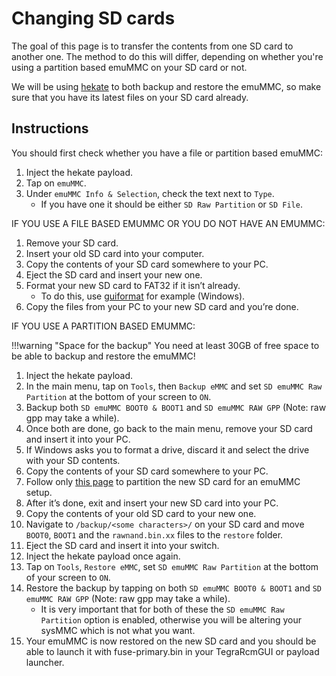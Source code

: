 # Changing SD cards

The goal of this page is to transfer the contents from one SD card to another one. The method to do this will differ, depending on whether you're using a partition based emuMMC on your SD card or not.

We will be using [hekate](https://github.com/CTCaer/hekate/releases/) to both backup and restore the emuMMC, so make sure that you have its latest files on your SD card already.

## Instructions

You should first check whether you have a file or partition based emuMMC:
    
1.  Inject the hekate payload.
2.  Tap on `emuMMC`.
3.  Under `emuMMC Info & Selection`, check the text next to `Type`.
    - If you have one it should be either `SD Raw Partition` or `SD File`.


IF YOU USE A FILE BASED EMUMMC OR YOU DO NOT HAVE AN EMUMMC: 
        
1.  Remove your SD card.   
2.  Insert your old SD card into your computer.
3.  Copy the contents of your SD card somewhere to your PC.
4.  Eject the SD card and insert your new one.
5.  Format your new SD card to FAT32 if it isn’t already.
    - To do this, use [guiformat](http://ridgecrop.co.uk/index.htm?guiformat.htm) for example (Windows).
6.  Copy the files from your PC to your new SD card and you’re done.


IF YOU USE A PARTITION BASED EMUMMC:
    
!!!warning "Space for the backup"
    You need at least 30GB of free space to be able to backup and restore the emuMMC!

1.  Inject the hekate payload.
2.  In the main menu, tap on `Tools`, then `Backup eMMC` and set `SD emuMMC Raw Partition` at the bottom of your screen to `ON`.
3.  Backup both `SD emuMMC BOOT0 & BOOT1` and `SD emuMMC RAW GPP` (Note: raw gpp may take a while).
4.  Once both are done, go back to the main menu, remove your SD card and insert it into your PC.
5.  If Windows asks you to format a drive, discard it and select the drive with your SD contents.
6.  Copy the contents of your SD card somewhere to your PC.
7.  Follow only [this page](https://switchgui.de/switch-guide/user_guide/emummc/partitioning_sd/) to partition the new SD card for an emuMMC setup.
8.  After it’s done, exit and insert your new SD card into your PC.
9.  Copy the contents of your old SD card to your new one.
10. Navigate to `/backup/<some characters>/` on your SD card and move `BOOT0`, `BOOT1` and the `rawnand.bin.xx` files to the `restore` folder.
11. Eject the SD card and insert it into your switch.
12. Inject the hekate payload once again.
13. Tap on `Tools`, `Restore eMMC`, set `SD emuMMC Raw Partition` at the bottom of your screen to `ON`.
14. Restore the backup by tapping on both `SD emuMMC BOOT0 & BOOT1` and `SD emuMMC RAW GPP` (Note: raw gpp may take a while).
    - It is very important that for both of these the `SD emuMMC Raw Partition` option is enabled, otherwise you will be altering your sysMMC
      which is not what you want.
15. Your emuMMC is now restored on the new SD card and you should be able to launch it with fuse-primary.bin in your TegraRcmGUI or payload launcher.  
